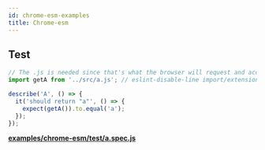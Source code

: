 ```yaml
---
id: chrome-esm-examples
title: Chrome-esm
---
```


## Test

```javascript
// The .js is needed since that's what the browser will request and according to spec
import getA from '../src/a.js'; // eslint-disable-line import/extensions

describe('A', () => {
  it('should return "a"', () => {
    expect(getA()).to.equal('a');
  });
});
```

**[examples/chrome-esm/test/a.spec.js](https://github.com/qlik-oss/after-work.js/tree/master/examples/chrome-esm/test/a.spec.js)**

